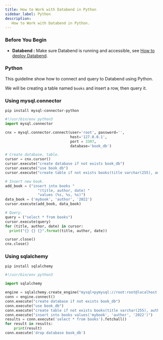 ```yaml
---
title: How to Work with Databend in Python
sidebar_label: Python
description:
   How to Work with Databend in Python.
---
```


### Before You Begin

* **Databend :** Make sure Databend is running and accessible, see [How to deploy Databend](/doc/deploy).

### Python

This guideline show how to connect and query to Databend using Python.

We will be creating a table named `books` and insert a row, then query it.

### Using mysql.connector
`pip install mysql-connector-python`

```python
#!/usr/bin/env python3
import mysql.connector

cnx = mysql.connector.connect(user='root', password='',
                              host='127.0.0.1',
							  port = 3307,
                              database='book_db')

# Create database, table.
cursor = cnx.cursor()
cursor.execute("create database if not exists book_db")
cursor.execute("use book_db")
cursor.execute("create table if not exists books(title varchar(255), author varchar(255), date varchar(255))")

# Insert new book. 
add_book = ("insert into books "
               "(title, author, date) "
               "values (%s, %s, %s)")
data_book = ('mybook', 'author', '2022')
cursor.execute(add_book, data_book)

# Query.
query = ("select * from books")
cursor.execute(query)
for (title, author, date) in cursor:
  print("{} {} {}".format(title, author, date))

cursor.close()
cnx.close()
```

### Using sqlalchemy

`pip install sqlalchemy`

```python
#!/usr/bin/env python3

import sqlalchemy

engine = sqlalchemy.create_engine("mysql+pymysql://root:root@localhost:3307/")
conn = engine.connect()
conn.execute("create database if not exists book_db")
conn.execute("use book_db")
conn.execute("create table if not exists books(title varchar(255), author varchar(255), date varchar(255))")
conn.execute("insert into books values('mybook', 'author', '2022')")
results = conn.execute('select * from books').fetchall()
for result in results:
    print(result)
conn.execute('drop database book_db')

```
